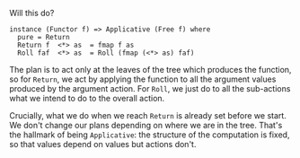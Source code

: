 Will this do?

    instance (Functor f) => Applicative (Free f) where
      pure = Return
      Return f  <*> as  = fmap f as
      Roll faf  <*> as  = Roll (fmap (<*> as) faf)

The plan is to act only at the leaves of the tree which produces the function, so for `Return`, we
act by applying the function to all the argument values produced by the argument action. For `Roll`, we just do to all the sub-actions what we intend to do to the overall action.

Crucially, what we do when we reach `Return` is already set before we start. We don't change our plans depending on where we are in the tree. That's the hallmark of being `Applicative`: the structure of the computation is fixed, so that values depend on values but actions don't.
